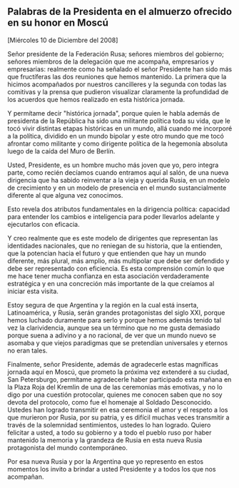 Palabras de la Presidenta en el almuerzo ofrecido en su honor en Moscú
----------------------------------------------------------------------

[Miércoles 10 de Diciembre del 2008]

Señor presidente de la Federación Rusa; señores miembros del gobierno;
señores miembros de la delegación que me acompaña, empresarios y
empresarias: realmente como ha señalado el señor Presidente han sido más
que fructíferas las dos reuniones que hemos mantenido. La primera que la
hicimos acompañados por nuestros cancilleres y la segunda con todas las
comitivas y la prensa que pudieron visualizar claramente la profundidad
de los acuerdos que hemos realizado en esta histórica jornada.

Y permítame decir "histórica jornada", porque quien le habla además de
presidenta de la República ha sido una militante política toda su vida,
que le tocó vivir distintas etapas históricas en un mundo, allá cuando
me incorporé a la política, dividido en un mundo bipolar y este otro
mundo que me tocó afrontar como militante y como dirigente política de
la hegemonía absoluta luego de la caída del Muro de Berlín.

Usted, Presidente, es un hombre mucho más joven que yo, pero integra
parte, como recién decíamos cuando entramos aquí al salón, de una nueva
dirigencia que ha sabido reinventar a la vieja y querida Rusia, en un
modelo de crecimiento y en un modelo de presencia en el mundo
sustancialmente diferente al que alguna vez conocimos.

Esto revela dos atributos fundamentales en la dirigencia política:
capacidad para entender los cambios e inteligencia para poder llevarlos
adelante y ejecutarlos con eficacia.

Y creo realmente que es este modelo de dirigentes que representan las
identidades nacionales, que no reniegan de su historia, que la
entienden, que la potencian hacia el futuro y que entienden que hay un
mundo diferente, más plural, más amplio, más multipolar que debe ser
defendido y debe ser representado con eficiencia. Es esta comprensión
común lo que me hace tener mucha confianza en esta asociación
verdaderamente estratégica y en una concreción más importante de la que
creíamos al iniciar esta visita.

Estoy segura de que Argentina y la región en la cual está inserta,
Latinoamérica, y Rusia, serán grandes protagonistas del siglo XXI,
porque hemos luchado duramente para serlo y porque hemos además tenido
tal vez la clarividencia, aunque sea un término que no me gusta
demasiado porque suena a adivino y a no racional, de ver que un mundo
nuevo se asomaba y que viejos paradigmas que se pretendían universales y
eternos no eran tales.

Finalmente, señor Presidente, además de agradecerle estas magníficas
jornada aquí en Moscú, que prometo la próxima vez extenderé a su ciudad,
San Petersburgo, permítame agradecerle haber participado esta mañana en
la Plaza Roja del Kremlin de una de las ceremonias más emotivas, y no lo
digo por una cuestión protocolar, quienes me conocen saben que no soy
devota del protocolo, como fue el homenaje al Soldado Desconocido.
Ustedes han logrado transmitir en esa ceremonia el amor y el respeto a
los que murieron por Rusia, por su patria, y es difícil muchas veces
transmitir a través de la solemnidad sentimientos, ustedes lo han
logrado. Quiero felicitar a usted, a todo su gobierno y a todo el pueblo
ruso por haber mantenido la memoria y la grandeza de Rusia en esta nueva
Rusia protagonista del mundo contemporáneo.

Por esa nueva Rusia y por la Argentina que yo represento en estos
momentos los invito a brindar a usted Presidente y a todos los que nos
acompañan.

 

 
